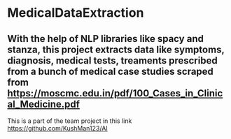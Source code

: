 # MedicalDataExtraction
With the help of NLP libraries like spacy and stanza, this project extracts data like symptoms, diagnosis, medical tests, treaments prescribed from a bunch of medical case studies scraped from https://moscmc.edu.in/pdf/100_Cases_in_Clinical_Medicine.pdf
-
This is a part of the team project in this link https://github.com/KushMan123/AI
